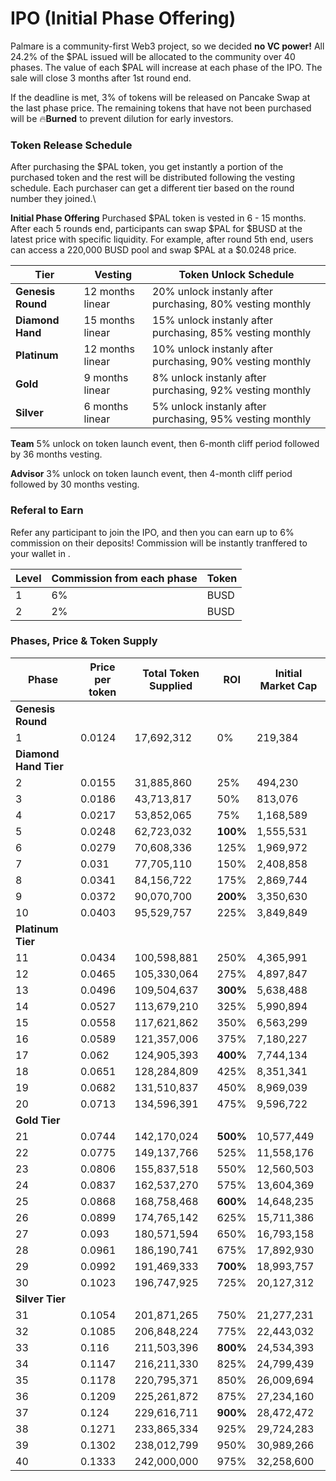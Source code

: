 # IPO (Initial Phase Offering)

Palmare is a community-first Web3 project, so we decided **no VC power!** All 24.2% of the $PAL issued will be allocated to the community over 40 phases. The value of each $PAL will increase at each phase of the IPO. The sale will close 3 months after 1st round end.&#x20;

If the deadline is met, 3% of tokens will be released on Pancake Swap at the last phase price. The remaining tokens that have not been purchased will be :fire:**Burned** to prevent dilution for early investors.



### **Token Release Schedule**

After purchasing the $PAL token, you get instantly a portion of the purchased token and the rest will be distributed following the vesting schedule. Each purchaser can get a different tier based on the round number they joined.\


**Initial Phase Offering** Purchased $PAL token is vested in 6 - 15 months. After each 5 rounds end, participants can swap $PAL for $BUSD at the latest price with specific liquidity. For example, after round 5th end, users can access a 220,000 BUSD pool and swap $PAL at a $0.0248 price.

| Tier              | Vesting           | Token Unlock Schedule                                     |
| ----------------- | ----------------- | --------------------------------------------------------- |
| **Genesis Round** | 12 months linear  | 20% unlock instanly after purchasing, 80% vesting monthly |
| **Diamond Hand**  | 15 months linear  | 15% unlock instanly after purchasing, 85% vesting monthly |
| **Platinum**      | 12 months linear  | 10% unlock instanly after purchasing, 90% vesting monthly |
| **Gold**          | 9 months linear   | 8% unlock instanly after purchasing, 92% vesting monthly  |
| **Silver**        | 6 months linear   | 5% unlock instanly after purchasing, 95% vesting monthly  |

**Team** 5% unlock on token launch event, then 6-month cliff period followed by 36 months vesting.

**Advisor** 3% unlock on token launch event, then 4-month cliff period followed by 30 months vesting.

### &#x20;**Referal to Earn**&#x20;

Refer any participant to join the IPO, and then you can earn up to 6% commission on their deposits! Commission will be instantly tranffered to your wallet in .

| Level | Commission from each phase | Token |
| ----- | -------------------------- | ----- |
| 1     | 6%                         | BUSD  |
| 2     | 2%                         | BUSD  |



### **Phases, Price & Token Supply**

| Phase                 | Price per token | Total Token Supplied | ROI      | Initial Market Cap |
| --------------------- | --------------- | -------------------- | -------- | ------------------ |
| **Genesis Round**     |                 |                      |          |                    |
| 1                     | 0.0124          | 17,692,312           | 0%       | 219,384            |
| **Diamond Hand Tier** |                 |                      |          |                    |
| 2                     | 0.0155          | 31,885,860           | 25%      | 494,230            |
| 3                     | 0.0186          | 43,713,817           | 50%      | 813,076            |
| 4                     | 0.0217          | 53,852,065           | 75%      | 1,168,589          |
| 5                     | 0.0248          | 62,723,032           | **100%** | 1,555,531          |
| 6                     | 0.0279          | 70,608,336           | 125%     | 1,969,972          |
| 7                     | 0.031           | 77,705,110           | 150%     | 2,408,858          |
| 8                     | 0.0341          | 84,156,722           | 175%     | 2,869,744          |
| 9                     | 0.0372          | 90,070,700           | **200%** | 3,350,630          |
| 10                    | 0.0403          | 95,529,757           | 225%     | 3,849,849          |
| **Platinum Tier**     |                 |                      |          |                    |
| 11                    | 0.0434          | 100,598,881          | 250%     | 4,365,991          |
| 12                    | 0.0465          | 105,330,064          | 275%     | 4,897,847          |
| 13                    | 0.0496          | 109,504,637          | **300%** | 5,638,488          |
| 14                    | 0.0527          | 113,679,210          | 325%     | 5,990,894          |
| 15                    | 0.0558          | 117,621,862          | 350%     | 6,563,299          |
| 16                    | 0.0589          | 121,357,006          | 375%     | 7,180,227          |
| 17                    | 0.062           | 124,905,393          | **400%** | 7,744,134          |
| 18                    | 0.0651          | 128,284,809          | 425%     | 8,351,341          |
| 19                    | 0.0682          | 131,510,837          | 450%     | 8,969,039          |
| 20                    | 0.0713          | 134,596,391          | 475%     | 9,596,722          |
| **Gold Tier**         |                 |                      |          |                    |
| 21                    | 0.0744          | 142,170,024          | **500%** | 10,577,449         |
| 22                    | 0.0775          | 149,137,766          | 525%     | 11,558,176         |
| 23                    | 0.0806          | 155,837,518          | 550%     | 12,560,503         |
| 24                    | 0.0837          | 162,537,270          | 575%     | 13,604,369         |
| 25                    | 0.0868          | 168,758,468          | **600%** | 14,648,235         |
| 26                    | 0.0899          | 174,765,142          | 625%     | 15,711,386         |
| 27                    | 0.093           | 180,571,594          | 650%     | 16,793,158         |
| 28                    | 0.0961          | 186,190,741          | 675%     | 17,892,930         |
| 29                    | 0.0992          | 191,469,333          | **700%** | 18,993,757         |
| 30                    | 0.1023          | 196,747,925          | 725%     | 20,127,312         |
| **Silver Tier**       |                 |                      |          |                    |
| 31                    | 0.1054          | 201,871,265          | 750%     | 21,277,231         |
| 32                    | 0.1085          | 206,848,224          | 775%     | 22,443,032         |
| 33                    | 0.116           | 211,503,396          | **800%** | 24,534,393         |
| 34                    | 0.1147          | 216,211,330          | 825%     | 24,799,439         |
| 35                    | 0.1178          | 220,795,371          | 850%     | 26,009,694         |
| 36                    | 0.1209          | 225,261,872          | 875%     | 27,234,160         |
| 37                    | 0.124           | 229,616,711          | **900%** | 28,472,472         |
| 38                    | 0.1271          | 233,865,334          | 925%     | 29,724,283         |
| 39                    | 0.1302          | 238,012,799          | 950%     | 30,989,266         |
| 40                    | 0.1333          | 242,000,000          | 975%     | 32,258,600         |
